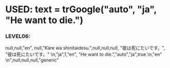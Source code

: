 # USED: text = trGoogle("auto", "ja", "He want to die.")


### LEVEL06:

null,null,\"en\",
null,\"Kare wa shinitaidesu.\",null,null,null,
\"彼は死にたいです。\",
\"彼は死にたいです。\"
\n,\"ja\",1,\"en\",
\"He want to die.\",\"auto\",\"ja\",true
\n,\"en\"
\n",null,null,null,"generic"
